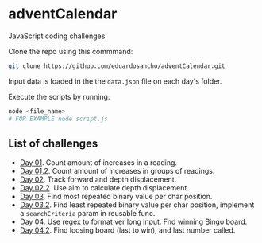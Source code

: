 # adventCalendar
JavaScript coding challenges

Clone the repo using this commmand: 
~~~ bash
git clone https://github.com/eduardosancho/adventCalendar.git
~~~

Input data is loaded in the the `data.json` file on each day's folder.

Execute the scripts by running: 
~~~ bash
node <file_name>
# FOR EXAMPLE node script.js
~~~

## List of challenges
- [Day 01](./day01/script.js). Count amount of increases in a reading.
- [Day 01.2](./day01/script2.js). Count amount of increases in groups of readings.
- [Day 02](./day02/script.js). Track forward and depth displacement.
- [Day 02.2](./day02/script2.js). Use aim to calculate depth displacement.
- [Day 03](./day03/script.js). Find most repeated binary value per char position.
- [Day 03.2](./day03/script2.js). Find least repeated binary value per char position, implement a `searchCriteria` param in reusable func.
- [Day 04](./day04/script.js). Use regex to format ver long input. Fnd winning Bingo board.
- [Day 04.2](./day04/script2.js). Find loosing board (last to win), and last number called.
